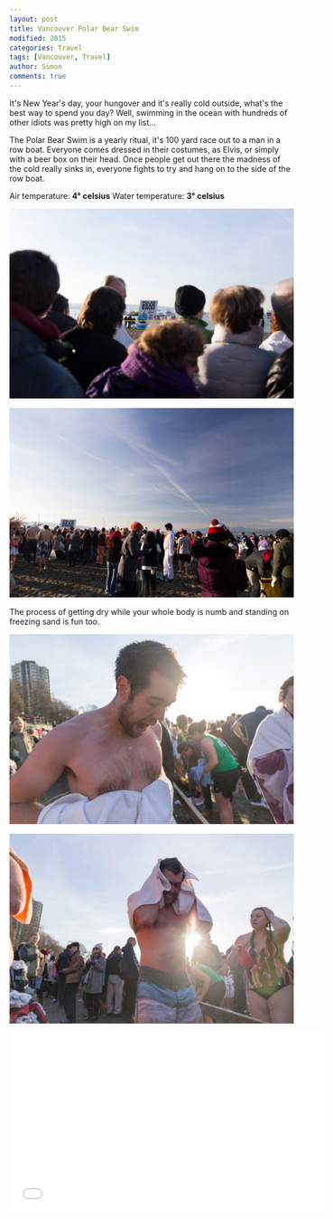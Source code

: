 ```yaml
---
layout: post
title: Vancouver Polar Bear Swim
modified: 2015
categories: Travel
tags: [Vancouver, Travel]
author: Simon
comments: true
---
```


It's New Year's day, your hungover and it's really cold outside, what's the best way to spend you day? Well, swimming in the ocean with hundreds of other idiots was pretty high on my list...

The Polar Bear Swim is a yearly ritual, it's 100 yard race out to a man in a row boat. Everyone comes dressed in their costumes, as Elvis, or simply with a beer box on their head. Once people get out there the madness of the cold really sinks in, everyone fights to try and hang on to the side of the row boat.

Air temperature: **4° celsius**
Water temperature: **3° celsius**

![Polar Bear Swim](../images/IMG_3340.jpg)

![Polar Bear Swim](../images/IMG_3342.jpg)

The process of getting dry while your whole body is numb and standing on freezing sand is fun too.

![Polar Bear Swim](../images/IMG_3384.jpg)

![Polar Bear Swim](../images/IMG_3393.jpg)

<iframe width="560" height="315" src="//www.youtube.com/embed/wsVommb48IQ" frameborder="0" allowfullscreen></iframe>